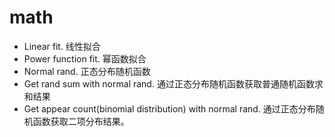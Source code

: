 # math
- Linear fit. 线性拟合
- Power function fit. 幂函数拟合
- Normal rand. 正态分布随机函数
- Get rand sum with normal rand. 通过正态分布随机函数获取普通随机函数求和结果
- Get appear count(binomial distribution) with normal rand. 通过正态分布随机函数获取二项分布结果。
